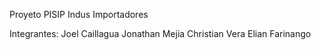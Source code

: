 Proyeto PISIP Indus Importadores

Integrantes:
Joel Caillagua
Jonathan Mejia
Christian Vera
Elian Farinango
